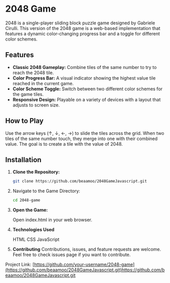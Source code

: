 # 2048 Game

2048 is a single-player sliding block puzzle game designed by Gabriele Cirulli. This version of the 2048 game is a web-based implementation that features a dynamic color-changing progress bar and a toggle for different color schemes.

## Features

- **Classic 2048 Gameplay:** Combine tiles of the same number to try to reach the 2048 tile.
- **Color Progress Bar:** A visual indicator showing the highest value tile reached in the current game.
- **Color Scheme Toggle:** Switch between two different color schemes for the game tiles.
- **Responsive Design:** Playable on a variety of devices with a layout that adjusts to screen size.

## How to Play

Use the arrow keys (↑, ↓, ←, →) to slide the tiles across the grid. When two tiles of the same number touch, they merge into one with their combined value. The goal is to create a tile with the value of 2048. 

## Installation

1. **Clone the Repository:**
   ```bash
   git clone https://github.com/beaamoo/2048GameJavascript.git
   
2. Navigate to the Game Directory:

   ```bash
   cd 2048-game

3. **Open the Game:**

   Open index.html in your web browser.

5. **Technologies Used**

   HTML
   CSS
   JavaScript

6. **Contributing**
   Contributions, issues, and feature requests are welcome. Feel free to check issues page if you want to contribute.

Project Link: [https://github.com/your-username/2048-game](https://github.com/beaamoo/2048GameJavascript.git)https://github.com/beaamoo/2048GameJavascript.git
